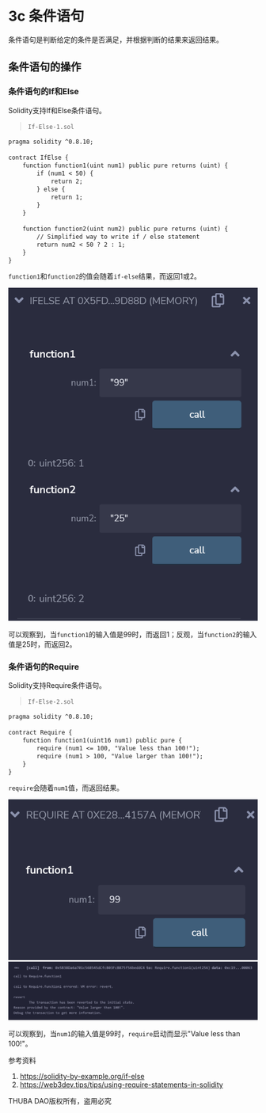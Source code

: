 # 3c 条件语句

条件语句是判断给定的条件是否满足，并根据判断的结果来返回结果。

## 条件语句的操作

### 条件语句的If和Else
Solidity支持If和Else条件语句。

> `If-Else-1.sol`
```
pragma solidity ^0.8.10;

contract IfElse {
    function function1(uint num1) public pure returns (uint) {
        if (num1 < 50) {
            return 2;
        } else {
            return 1;
        }
    }

    function function2(uint num2) public pure returns (uint) {
        // Simplified way to write if / else statement
        return num2 < 50 ? 2 : 1;
    }
}
```

`function1`和`function2`的值会随着`if-else`结果，而返回1或2。

![](./media/1.png)

可以观察到，当`function1`的输入值是99时，而返回1；反观，当`function2`的输入值是25时，而返回2。

### 条件语句的Require
Solidity支持Require条件语句。

> `If-Else-2.sol`
```
pragma solidity ^0.8.10;

contract Require {
    function function1(uint16 num1) public pure {
        require (num1 <= 100, "Value less than 100!");
        require (num1 > 100, "Value larger than 100!");
    }
}
```

`require`会随着`num1`值，而返回结果。

![](./media/2-1.png)
![](./media/2-2.png)

可以观察到，当`num1`的输入值是99时，`require`启动而显示"Value less than 100!"。

参考资料
1. https://solidity-by-example.org/if-else
2. https://web3dev.tips/tips/using-require-statements-in-solidity

THUBA DAO版权所有，盗用必究